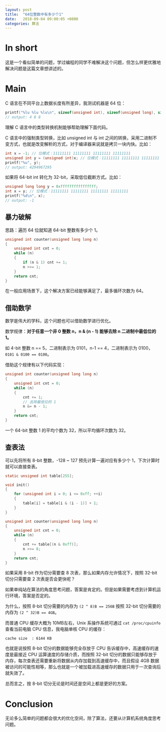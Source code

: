 ```yaml
---
layout: post
title:  "64位整数中有多少个1"
date:   2018-09-04 09:00:05 +0800
categories: 算法
---
```


# In short

这是一个看似简单的问题，学过编程的同学不难解决这个问题，但怎么样更优雅地解决问题是这篇文章想讲述的。

# Main

C 语言在不同平台上数据长度有所差异，我测试机器是 64 位：

```c
printf("%lu %lu %lu\n", sizeof(unsigned int), sizeof(unsigned long), sizeof(unsigned long long));
// output: 4 8 8
```

理解 C 语言中的类型转换机制能够帮助理解下面代码。

C 语言中的强制类型转换，比如 unsigned int 与 int 之间的转换，采用二进制不变方式，也就是改变解析的方式，对于编译器来说就是拷贝一块内快。比如：

```c
int x = -1; // 位模式：11111111 11111111 11111111 11111111
unsigned int y = (unsigned int)x; // 位模式：11111111 11111111 11111111 11111111，也就是 y == 2 ^ 32 - 1 == 4294967295
printf("%u", y);
// output: 4294967295
```

如果将 64-bit int 转化为 32-bit，采取低位截断方式。比如：

```c
unsigned long long y = 0xffffffffffffffff;
int x = y; // 位模式：11111111 11111111 11111111 11111111
printf("%d\n", x);
// output: -1
```

## 暴力破解

思路：遍历 64 位就知道 64-bit 整数有多少个 1。

```c
unsigned int counter(unsigned long long n)
{
    unsigned int cnt = 0;
    while (n)
    {
        if (n & 1) cnt += 1;
        n >>= 1;  
    }
    return cnt;
}
```

在一般应用场景下，这个解决方案已经能够满足了，最多循环次数为 64。

## 借助数学

数学是伟大的学科，这个问题也可以借助数学进行优化。

数学规律：**对于任意一个非 0 整数 n，n & (n - 1) 能够去除 n 二进制中最低位的 1。**

如 4-bit 整数 n == 5，二进制表示为 0101，n-1 == 4，二进制表示为 0100，`0101 & 0100 == 0100`。

借助这个规律有以下代码实现：

```c
unsigned int counter(unsigned long long n)
{
    unsigned int cnt = 0;
    while (n)
    {
        cnt += 1;
        // 去除最低位的 1
        n &= n - 1;
    }
    return cnt;
}
```

一个 64-bit 整数 1 的平均个数为 32，所以平均循环次数为 32。

## 查表法

可以先将所有 8-bit 整数，-128 ~ 127 预先计算一遍对应有多少个 1，下次计算时就可以直接查表。

```c
static unsigned int table[255];

void init()
{
    for (unsigned int i = 0; i <= 0xff; ++i)
    {
        table[i] = table[i & (i - 1)] + 1;
    }
}

unsigned int counter(unsigned long long n)
{
    unsigned int cnt = 0;
    while (n)
    {
        cnt += table[(n & 0xff)];
        n >>= 8;
    }
    return cnt;
}
```

如果采用 8-bit 作为切分需要查 8 次表，那么如果内存允许情况下，按照 32-bit 切分只需要查 2 次表是否会更快呢？

如果单纯站在算法的角度思考问题，答案是肯定的。但是如果需要考虑到计算机运行环境，答案是否定的。

为什么，按照 8-bit 切分需要的内存为 `(2 ^ 8)B == 256B` 按照 32-bit 切分需要的内存为 `(2 ^ 32)B == 4GB`。

而普通 CPU 缓存大概为 10MB左右，Unix 系操作系统可通过 `cat /proc/cpuinfo` 查看当前电脑 CPU 信息，我电脑单核 CPU 的缓存：

```
cache size	: 6144 KB
```

也就是说按照 8-bit 切分的数据能够完全存放于 CPU 告诉缓存中，高速缓存的速度是最接近 CPU 运算速度的存储介质，而按照 32-bit 切分的数据只能够存放于内存，每次查表还需要重新将数据从内存加载到高速缓存中，而且假设 4GB 数据被访问的可能性相等，那么也就是一个被加载进高速缓存的数据只用于一次查询后就失效了。

总而言之，按 8-bit 切分无论是时间还是空间上都是更好的方案。

# Conclusion

无论多么简单的问题都会很大的优化空间，除了算法，还要从计算机系统角度思考问题。

